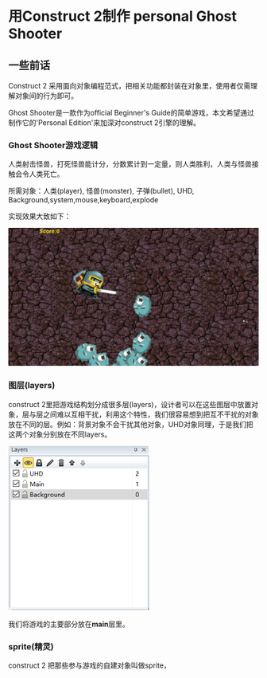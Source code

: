# 用Construct 2制作 personal Ghost Shooter

## 一些前话
Construct 2 采用面向对象编程范式，把相关功能都封装在对象里，使用者仅需理解对象间的行为即可。

Ghost Shooter是一款作为official Beginner's Guide的简单游戏，本文希望通过制作它的'Personal Edition'来加深对construct 2引擎的理解。

### Ghost Shooter游戏逻辑

人类射击怪兽，打死怪兽能计分，分数累计到一定量，则人类胜利，人类与怪兽接触会令人类死亡。

所需对象：人类(player), 怪兽(monster), 子弹(bullet), UHD, Background,system,mouse,keyboard,explode

实现效果大致如下：

![](/images/giff.gif)

### 图层(layers)

construct 2里把游戏结构划分成很多层(layers)，设计者可以在这些图层中放置对象，层与层之间难以互相干扰，利用这个特性，我们很容易想到把互不干扰的对象放在不同的层。例如：背景对象不会干扰其他对象，UHD对象同理，于是我们把这两个对象分别放在不同layers。

![](/images/1.png)

我们将游戏的主要部分放在**main**层里。

### sprite(精灵)

construct 2 把那些参与游戏的自建对象叫做sprite，
